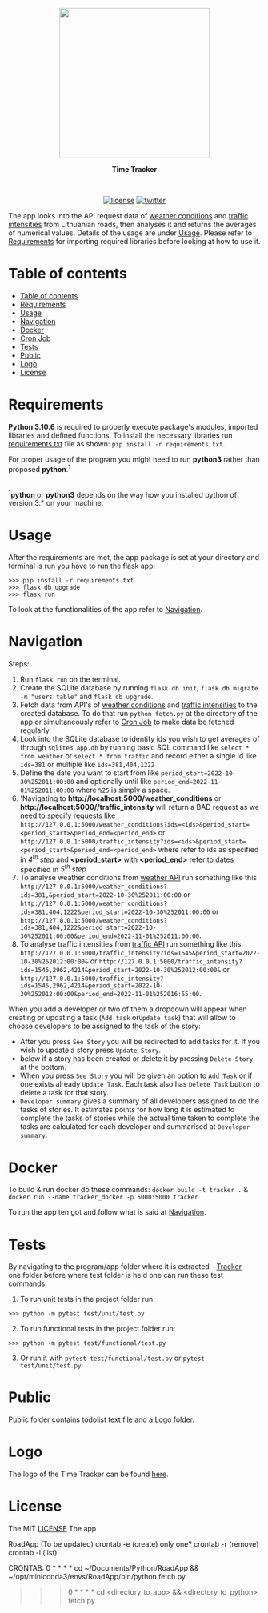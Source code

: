 <p align=center>
  <img height="300px" src="https://github.com/aurimas13/RoadApp/blob/main/public/logo/road_vehicle.jpg"/>
</p>

<p align="center" > <b> Time Tracker </b> </p>
<br>
<p align=center>
  <a href="https://github.com/aurimas13/RoadApp/blob/main/LICENSE"><img alt="license" src="https://img.shields.io/npm/l/express"></a>
  <a href="https://twitter.com/aurimasnausedas"><img alt="twitter" src="https://img.shields.io/twitter/follow/aurimasnausedas?style=social"/></a>
</p>

The app looks into the API request data of [weather conditions](https://eismoinfo.lt/weather-conditions-service?id=%271166%27)
and [traffic intensities](https://eismoinfo.lt/traffic-intensity-service#) from Lithuanian roads, then analyses it and returns the averages of numerical values.
Details of the usage are under [Usage](#usage). Please refer to [Requirements](#requirements) for importing required libraries before looking at how to use it.

# Table of contents

- [Table of contents](#table-of-contents)
- [Requirements](#requirements)
- [Usage](#usage)
- [Navigation](#navigation)
- [Docker](#docker)
- [Cron Job](#cron-job)
- [Tests](#tests)
- [Public](#public)
- [Logo](#photo)
- [License](#license)

# Requirements

**Python 3.10.6** is required to properly execute package's modules, imported libraries and defined functions. 
To install the necessary libraries run [requirements.txt](https://github.com/aurimas13/Tracker/blob/main/requirements.txt) file as shown: `pip install -r requirements.txt`.

For proper usage of the program you might need to run **python3** rather than proposed **python**.<sup>1</sup>

<br><sup>1</sup>**python** or **python3** depends on the way how you installed python of version 3.* on your machine. </br>

# Usage

After the requirements are met, the app package is set at your directory and terminal is run you have to run the flask app:
```
>>> pip install -r requirements.txt
>>> flask db upgrade 
>>> flask run
```

To look at the functionalities of the app refer to [Navigation](#navigation).

# Navigation

Steps:

1. Run `flask run` on the terminal.
2. Create the SQLite database by running `flask db init`, `flask db migrate -m "users table"` and `flask db upgrade`.
3. Fetch data from API's of [weather conditions](https://eismoinfo.lt/weather-conditions-service?id=%271166%27)
and [traffic intensities](https://eismoinfo.lt/traffic-intensity-service#) to the created database. 
To do that run `python fetch.py` at the directory of the app or simultaneously refer to [Cron Job](#cron-job) to make data be fetched regularly.
4. Look into the SQLite database to identify ids you wish to get averages of through `sqlite3 app.db` by running basic
SQL command like `select * from weather` or `select * from traffic` and record either a single id like `ids=381`
or multiple like `ids=381,404,1222`
5. Define the date you want to start from like `period_start=2022-10-30%252011:00:00` and optionally until
like `period_end=2022-11-01%252011:00:00` where `%25` is simply a space.
6. 'Navigating to **http://localhost:5000/weather_conditions** or **http://localhost:5000//traffic_intensity** will return a BAD request
as we need to specify requests like `http://127.0.0.1:5000/weather_conditions?ids=<ids>&period_start=<period_start>&period_end=<period_end>`
or `http://127.0.0.1:5000/traffic_intensity?ids=<ids>&period_start=<period_start>&period_end=<period_end>` where **<ids>** refer to ids as specified in *4<sup>th</sup> step* 
and **<period_start>** with **<period_end>** refer to dates specified in *5<sup>th</sup> step*
7. To analyse weather conditions from [weather API](https://eismoinfo.lt/weather-conditions-service?id=%271166%27) run something like this
`http://127.0.0.1:5000/weather_conditions?ids=381,&period_start=2022-10-30%252011:00:00` or `http://127.0.0.1:5000/weather_conditions?ids=381,404,1222&period_start=2022-10-30%252011:00:00` or 
`http://127.0.0.1:5000/weather_conditions?ids=381,404,1222&period_start=2022-10-30%252011:00:00&period_end=2022-11-01%252011:00:00`.
8. To analyse traffic intensities from [traffic API](https://eismoinfo.lt/traffic-intensity-service#) run something like this
`http://127.0.0.1:5000/traffic_intensity?ids=1545&period_start=2022-10-30%252012:00:00&` or
`http://127.0.0.1:5000/traffic_intensity?ids=1545,2962,4214&period_start=2022-10-30%252012:00:00&` or
`http://127.0.0.1:5000/traffic_intensity?ids=1545,2962,4214&period_start=2022-10-30%252012:00:00&period_end=2022-11-01%252016:55:00`.

When you add a developer or two of them a dropdown will appear when creating or updating a task (`Add task` or`Update task`) that will allow to choose developers to be assigned to the task of the story:

- After you press `See Story` you will be redirected to add tasks for it. If you wish to update a story press `Update Story`.
- below if a story has been created or delete it by pressing `Delete Story` at the bottom.
- When you press `See Story` you will be given an option to `Add Task` or if one exists already `Update Task`.
Each task also has `Delete Task` button to delete a task for that story.
- `Developer summary` gives a summary of all developers assigned to do the tasks of stories. 
It estimates points for how long it is estimated to complete the tasks of stories while the actual time taken to 
complete the tasks are calculated for each developer and summarised at `Developer summary`.

# Docker

To build & run docker do these commands: 
`docker build -t tracker .` & `docker run --name tracker_docker -p 5000:5000 tracker`

To run the app ten got and follow what is said at [Navigation](#navigation).

# Tests

By navigating to the program/app folder where it is extracted - [Tracker](https://github.com/aurimas13/Tracker) - one folder before where test folder is held one can run these test commands:

1) To run unit tests in the project folder run:
```
>>> python -m pytest test/unit/test.py

```

2) To run functional tests in the project folder run:
```
>>> python -m pytest test/functional/test.py

```

3) Or run it with `pytest test/functional/test.py` or `pytest test/unit/test.py`

# Public

Public folder contains [todolist text file](https://github.com/aurimas13/Tracker/blob/main/public/todolist.txt) and a Logo folder.

[//]: # (- [task.pdf]&#40;https://github.com/aurimas13/BirthdayReminderApp/blob/main/Public/task.pdf&#41; - the problem for which this program was implemented.)

# Logo

The logo of the Time Tracker can be found [here](https://github.com/aurimas13/Tracker/blob/main/public/logo/time_tracker.png).

# License

The MIT [LICENSE](https://github.com/aurimas13/Tracker/blob/main/LICENSE)
The app

RoadApp (To be updated)
crontab -e (create) only one?
crontab -r (remove)
crontab -l (list)

CRONTAB: 0 * * * * cd ~/Documents/Python/RoadApp && ~/opt/miniconda3/envs/RoadApp/bin/python fetch.py
>>> 0 * * * * cd <directory_to_app> && <directory_to_python>  fetch.py
